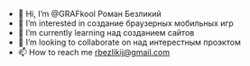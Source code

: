 - 👋 Hi, I’m @GRAFkool  Роман Безликий
- 👀 I’m interested in  создание  браузерных мобильных игр
- 🌱 I’m currently learning       над созданием сайтов
- 💞️ I’m looking to collaborate on  над интерестным проэктом
- 📫 How to reach me  rbezlikij@gmail.com

<!---
GRAFkool/GRAFkool is a ✨ special ✨ repository because its `README.md` (this file) appears on your GitHub profile.
You can click the Preview link to take a look at your changes.
--->
